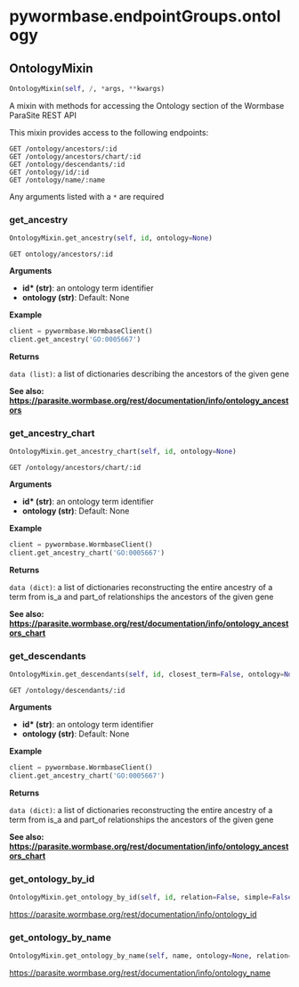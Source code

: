 <h1 id="pywormbase.endpointGroups.ontology">pywormbase.endpointGroups.ontology</h1>


<h2 id="pywormbase.endpointGroups.ontology.OntologyMixin">OntologyMixin</h2>

```python
OntologyMixin(self, /, *args, **kwargs)
```
A mixin with methods for accessing the Ontology section of the Wormbase ParaSite REST API

This mixin provides access to the following endpoints:

```
GET /ontology/ancestors/:id
GET /ontology/ancestors/chart/:id
GET /ontology/descendants/:id
GET /ontology/id/:id
GET /ontology/name/:name
```

Any arguments listed with a `*` are required


<h3 id="pywormbase.endpointGroups.ontology.OntologyMixin.get_ancestry">get_ancestry</h3>

```python
OntologyMixin.get_ancestry(self, id, ontology=None)
```
`GET ontology/ancestors/:id`

__Arguments__

- __id* (str)__: an ontology term identifier
- __ontology (str)__: Default: None

__Example__

```python
client = pywormbase.WormbaseClient()
client.get_ancestry('GO:0005667')
```

__Returns__

`data (list)`: a list of dictionaries describing the ancestors of the given gene

__See also: https://parasite.wormbase.org/rest/documentation/info/ontology_ancestors__



<h3 id="pywormbase.endpointGroups.ontology.OntologyMixin.get_ancestry_chart">get_ancestry_chart</h3>

```python
OntologyMixin.get_ancestry_chart(self, id, ontology=None)
```
`GET /ontology/ancestors/chart/:id`

__Arguments__

- __id* (str)__: an ontology term identifier
- __ontology (str)__: Default: None

__Example__

```python
client = pywormbase.WormbaseClient()
client.get_ancestry_chart('GO:0005667')
```

__Returns__

`data (dict)`: a list of dictionaries reconstructing the entire ancestry of a term from is_a and part_of relationships the ancestors of the given gene

__See also: https://parasite.wormbase.org/rest/documentation/info/ontology_ancestors_chart__



<h3 id="pywormbase.endpointGroups.ontology.OntologyMixin.get_descendants">get_descendants</h3>

```python
OntologyMixin.get_descendants(self, id, closest_term=False, ontology=None, subset=None, zero_distance=False)
```
`GET /ontology/descendants/:id`

__Arguments__

- __id* (str)__: an ontology term identifier
- __ontology (str)__: Default: None

__Example__

```python
client = pywormbase.WormbaseClient()
client.get_ancestry_chart('GO:0005667')
```

__Returns__

`data (dict)`: a list of dictionaries reconstructing the entire ancestry of a term from is_a and part_of relationships the ancestors of the given gene

__See also: https://parasite.wormbase.org/rest/documentation/info/ontology_ancestors_chart__



<h3 id="pywormbase.endpointGroups.ontology.OntologyMixin.get_ontology_by_id">get_ontology_by_id</h3>

```python
OntologyMixin.get_ontology_by_id(self, id, relation=False, simple=False)
```
https://parasite.wormbase.org/rest/documentation/info/ontology_id
<h3 id="pywormbase.endpointGroups.ontology.OntologyMixin.get_ontology_by_name">get_ontology_by_name</h3>

```python
OntologyMixin.get_ontology_by_name(self, name, ontology=None, relation=None, simple=False)
```
https://parasite.wormbase.org/rest/documentation/info/ontology_name

